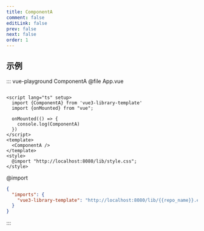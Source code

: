 ```yaml
---
title: ComponentA
comment: false
editLink: false
prev: false
next: false
order: 1
---
```


## 示例

::: vue-playground ComponentA
@file App.vue

```vue

<script lang="ts" setup>
  import {ComponentA} from 'vue3-library-template'
  import {onMounted} from "vue";

  onMounted(() => {
    console.log(ComponentA)
  })
</script>
<template>
  <ComponentA />
</template>
<style>
  @import "http://localhost:8080/lib/style.css";
</style>
```
@import

```json
{
  "imports": {
    "vue3-library-template": "http://localhost:8080/lib/{{repo_name}}.es.js"
  }
}
```
:::
